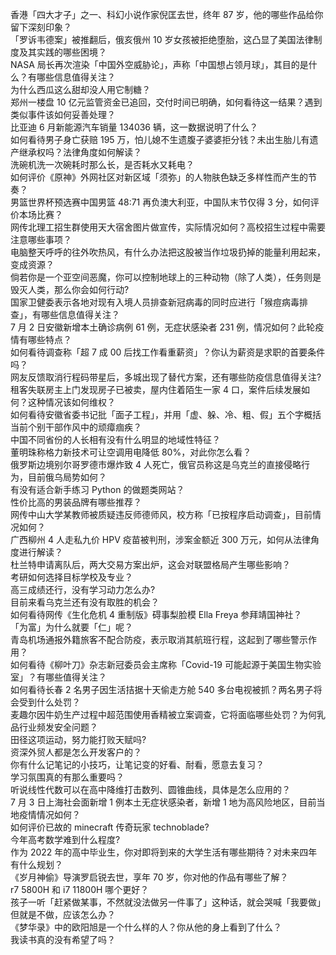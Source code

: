 香港「四大才子」之一、科幻小说作家倪匡去世，终年 87 岁，他的哪些作品给你留下深刻印象？  
「罗诉韦德案」被推翻后，俄亥俄州 10 岁女孩被拒绝堕胎，这凸显了美国法律制度及其实践的哪些困境？  
NASA 局长再次渲染「中国外空威胁论」，声称「中国想占领月球」，其目的是什么？有哪些信息值得关注？  
为什么西瓜这么甜却没人用它制糖？  
郑州一楼盘 10 亿元监管资金已追回，交付时间已明确，如何看待这一结果？遇到类似事件该如何妥善处理？  
比亚迪 6 月新能源汽车销量 134036 辆，这一数据说明了什么？  
如何看待男子身亡获赔 195 万，怕儿媳不生遗腹子婆婆拒分钱？未出生胎儿有遗产继承权吗？法律角度如何解读？  
洗碗机洗一次碗耗时那么长，是否耗水又耗电？  
如何评价《原神》外网社区对新区域「须弥」的人物肤色缺乏多样性而产生的节奏？  
男篮世界杯预选赛中国男篮 48:71 再负澳大利亚，中国队末节仅得 3 分，如何评价本场比赛？  
网传北理工招生群使用天大宿舍图片做宣传，实际情况如何？高校招生过程中需要注意哪些事项？  
电脑整天呼呼的往外吹热风，有什么办法把这股被当作垃圾扔掉的能量利用起来，变成资源？  
倘若你是一个亚空间恶魔，你可以控制地球上的三种动物（除了人类），任务则是毁灭人类，那么你会如何行动?  
国家卫健委表示各地对现有入境人员排查新冠病毒的同时应进行「猴痘病毒排查」，有哪些信息值得关注？  
7 月 2 日安徽新增本土确诊病例 61 例，无症状感染者 231 例，情况如何？此轮疫情有哪些特点？  
如何看待调查称「超 7 成 00 后找工作看重薪资」？你认为薪资是求职的首要条件吗？  
网友反馈取消行程码带星后，多城出现了替代方案，还有哪些防疫信息值得关注?  
租客失联房主上门发现房子已被卖，屋内住着陌生一家 4 口，案件后续发展如何？这种情况该如何维权？  
如何看待安徽省委书记批「面子工程」，并用「虚、躲、冷、粗、假」五个字概括当前个别干部作风中的顽瘴痼疾？  
中国不同省份的人长相有没有什么明显的地域性特征？  
董明珠称格力新技术可让空调用电降低 80%，对此你怎么看？  
俄罗斯边境别尔哥罗德市爆炸致 4 人死亡，俄官员称这是乌克兰的直接侵略行为，目前俄乌局势如何？  
有没有适合新手练习 Python 的做题类网站？  
性价比高的男装品牌有哪些推荐？  
网传中山大学某教师被质疑违反师德师风，校方称「已按程序启动调查」，目前情况如何？  
广西柳州 4 人走私九价 HPV 疫苗被判刑，涉案金额近 300 万元，如何从法律角度进行解读？  
杜兰特申请离队后，两大交易方案出炉，这会对联盟格局产生哪些影响？  
考研如何选择目标学校及专业？  
高三成绩还行，没有学习动力怎么办?  
目前来看乌克兰还有没有取胜的机会？  
如何看待网传《生化危机 4 重制版》碍事梨脸模 Ella Freya 参拜靖国神社？  
「为富」为什么就要「仁」呢？  
青岛机场通报外籍旅客不配合防疫，表示取消其航班行程，这起到了哪些警示作用？  
如何看待《柳叶刀》杂志新冠委员会主席称「Covid-19 可能起源于美国生物实验室」？有哪些值得关注？  
如何看待长春 2 名男子因生活拮据十天偷走方舱 540 多台电视被抓？两名男子将会受到什么处罚？  
麦趣尔因牛奶生产过程中超范围使用香精被立案调查，它将面临哪些处罚？为何乳品行业频发安全问题？  
田径这项运动，努力能打败天赋吗?  
资深外贸人都是怎么开发客户的？  
你有什么记笔记的小技巧，让笔记变的好看、耐看，愿意去复习？  
学习氛围真的有那么重要吗？  
听说线性代数可以在高中降维打击数列、圆锥曲线，具体是怎么应用的？  
7 月 3 日上海社会面新增 1 例本土无症状感染者，新增 1 地为高风险地区，目前当地疫情情况如何？  
如何评价已故的 minecraft 传奇玩家 technoblade?  
今年高考数学难到什么程度?  
作为 2022 年的高中毕业生，你对即将到来的大学生活有哪些期待？对未来四年有什么规划？  
《岁月神偷》导演罗启锐去世，享年 70 岁，你对他的作品有哪些了解？  
r7 5800H 和 i7 11800H 哪个更好？  
孩子一听「赶紧做某事，不然就没法做另一件事了」这种话，就会哭喊「我要做」但就是不做，应该怎么办？  
《梦华录》中的欧阳旭是一个什么样的人？你从他的身上看到了什么？  
我读书真的没有希望了吗？  

